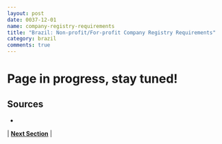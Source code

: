 ```yaml
---
layout: post
date: 0037-12-01
name: company-registry-requirements
title: "Brazil: Non-profit/For-profit Company Registry Requirements"
category: brazil
comments: true
---
```


# Page in progress, stay tuned!

Sources
---
- 


| **[Next Section]( https://neo-project.github.io/global-blockchain-compliance-hub//brazil/brazil-team-member-nationality-requirements.html)** |
